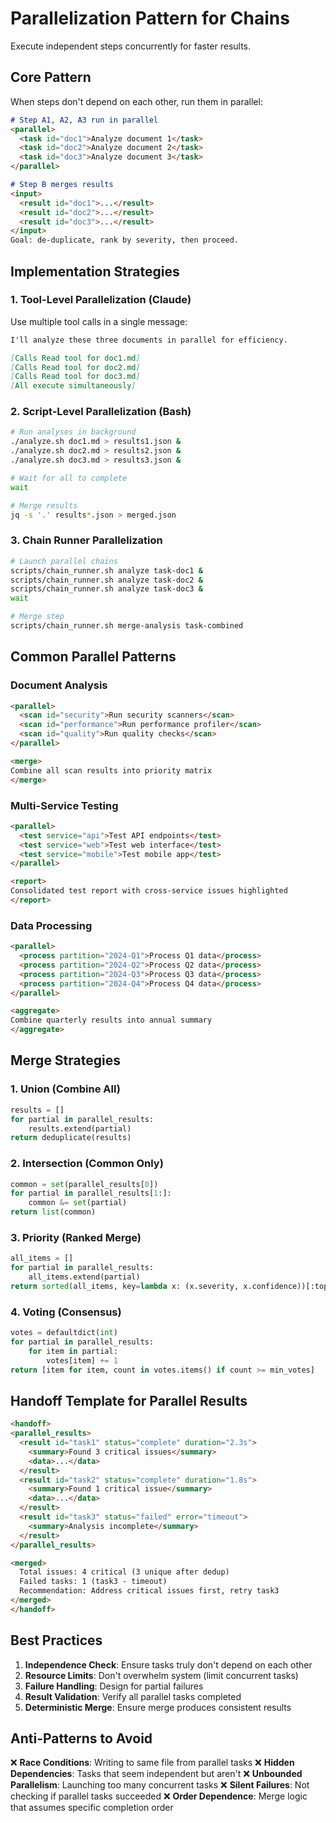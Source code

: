 # Parallelization Pattern for Chains

Execute independent steps concurrently for faster results.

## Core Pattern

When steps don't depend on each other, run them in parallel:

```markdown
# Step A1, A2, A3 run in parallel
<parallel>
  <task id="doc1">Analyze document 1</task>
  <task id="doc2">Analyze document 2</task>
  <task id="doc3">Analyze document 3</task>
</parallel>

# Step B merges results
<input>
  <result id="doc1">...</result>
  <result id="doc2">...</result>
  <result id="doc3">...</result>
</input>
Goal: de-duplicate, rank by severity, then proceed.
```

## Implementation Strategies

### 1. Tool-Level Parallelization (Claude)
Use multiple tool calls in a single message:

```markdown
I'll analyze these three documents in parallel for efficiency.

[Calls Read tool for doc1.md]
[Calls Read tool for doc2.md]
[Calls Read tool for doc3.md]
[All execute simultaneously]
```

### 2. Script-Level Parallelization (Bash)
```bash
# Run analyses in background
./analyze.sh doc1.md > results1.json &
./analyze.sh doc2.md > results2.json &
./analyze.sh doc3.md > results3.json &

# Wait for all to complete
wait

# Merge results
jq -s '.' results*.json > merged.json
```

### 3. Chain Runner Parallelization
```bash
# Launch parallel chains
scripts/chain_runner.sh analyze task-doc1 &
scripts/chain_runner.sh analyze task-doc2 &
scripts/chain_runner.sh analyze task-doc3 &
wait

# Merge step
scripts/chain_runner.sh merge-analysis task-combined
```

## Common Parallel Patterns

### Document Analysis
```markdown
<parallel>
  <scan id="security">Run security scanners</scan>
  <scan id="performance">Run performance profiler</scan>
  <scan id="quality">Run quality checks</scan>
</parallel>

<merge>
Combine all scan results into priority matrix
</merge>
```

### Multi-Service Testing
```markdown
<parallel>
  <test service="api">Test API endpoints</test>
  <test service="web">Test web interface</test>
  <test service="mobile">Test mobile app</test>
</parallel>

<report>
Consolidated test report with cross-service issues highlighted
</report>
```

### Data Processing
```markdown
<parallel>
  <process partition="2024-Q1">Process Q1 data</process>
  <process partition="2024-Q2">Process Q2 data</process>
  <process partition="2024-Q3">Process Q3 data</process>
  <process partition="2024-Q4">Process Q4 data</process>
</parallel>

<aggregate>
Combine quarterly results into annual summary
</aggregate>
```

## Merge Strategies

### 1. Union (Combine All)
```python
results = []
for partial in parallel_results:
    results.extend(partial)
return deduplicate(results)
```

### 2. Intersection (Common Only)
```python
common = set(parallel_results[0])
for partial in parallel_results[1:]:
    common &= set(partial)
return list(common)
```

### 3. Priority (Ranked Merge)
```python
all_items = []
for partial in parallel_results:
    all_items.extend(partial)
return sorted(all_items, key=lambda x: (x.severity, x.confidence))[:top_n]
```

### 4. Voting (Consensus)
```python
votes = defaultdict(int)
for partial in parallel_results:
    for item in partial:
        votes[item] += 1
return [item for item, count in votes.items() if count >= min_votes]
```

## Handoff Template for Parallel Results

```markdown
<handoff>
<parallel_results>
  <result id="task1" status="complete" duration="2.3s">
    <summary>Found 3 critical issues</summary>
    <data>...</data>
  </result>
  <result id="task2" status="complete" duration="1.8s">
    <summary>Found 1 critical issue</summary>
    <data>...</data>
  </result>
  <result id="task3" status="failed" error="timeout">
    <summary>Analysis incomplete</summary>
  </result>
</parallel_results>

<merged>
  Total issues: 4 critical (3 unique after dedup)
  Failed tasks: 1 (task3 - timeout)
  Recommendation: Address critical issues first, retry task3
</merged>
</handoff>
```

## Best Practices

1. **Independence Check**: Ensure tasks truly don't depend on each other
2. **Resource Limits**: Don't overwhelm system (limit concurrent tasks)
3. **Failure Handling**: Design for partial failures
4. **Result Validation**: Verify all parallel tasks completed
5. **Deterministic Merge**: Ensure merge produces consistent results

## Anti-Patterns to Avoid

❌ **Race Conditions**: Writing to same file from parallel tasks
❌ **Hidden Dependencies**: Tasks that seem independent but aren't
❌ **Unbounded Parallelism**: Launching too many concurrent tasks
❌ **Silent Failures**: Not checking if parallel tasks succeeded
❌ **Order Dependence**: Merge logic that assumes specific completion order
